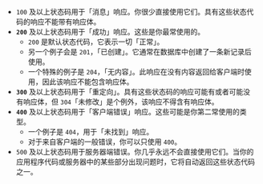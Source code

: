 


-   `100` 及以上状态码用于「消息」响应。你很少直接使用它们。具有这些状态代码的响应不能带有响应体。
-   **`200`** 及以上状态码用于「成功」响应。这些是你最常使用的。
    -   `200` 是默认状态代码，它表示一切「正常」。
    -   另一个例子会是 `201`，「已创建」。它通常在数据库中创建了一条新记录后使用。
    -   一个特殊的例子是 `204`，「无内容」。此响应在没有内容返回给客户端时使用，因此该响应不能包含响应体。
-   **`300`** 及以上状态码用于「重定向」。具有这些状态码的响应可能有或者可能没有响应体，但 `304`「未修改」是个例外，该响应不得含有响应体。
-   **`400`** 及以上状态码用于「客户端错误」响应。这些可能是你第二常使用的类型。
    -   一个例子是 `404`，用于「未找到」响应。
    -   对于来自客户端的一般错误，你可以只使用 `400`。
-   `500` 及以上状态码用于服务器端错误。你几乎永远不会直接使用它们。当你的应用程序代码或服务器中的某些部分出现问题时，它将自动返回这些状态代码之一。

